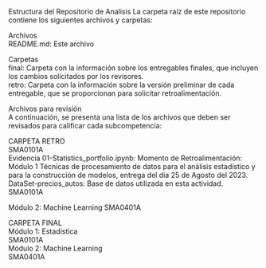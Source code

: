 Estructura del Repositorio de Analisis
La carpeta raíz de este repositorio contiene los siguientes archivos y carpetas:

Archivos  
README.md: Este archivo  

Carpetas  
final: Carpeta con la información sobre los entregables finales, que incluyen los cambios solicitados por los revisores.  
retro: Carpeta con la información sobre la versión preliminar de cada entregable, que se proporcionan para solicitar retroalimentación.  

Archivos para revisión  
A continuación, se presenta una lista de los archivos que deben ser revisados para calificar cada subcompetencia:

CARPETA RETRO  
SMA0101A  
Evidencia 01-Statistics_portfolio.ipynb: Momento de Retroalimentación: Módulo 1 Técnicas de procesamiento de datos para el análisis estadístico y para la construcción de modelos,  entrega del dia 25 de Agosto del 2023.
DataSet-precios_autos: Base de datos utilizada en esta actividad.  
SMA0101A  

Módulo 2: Machine Learning
SMA0401A 

CARPETA FINAL  
Módulo 1: Estadística  
SMA0101A  
Módulo 2: Machine Learning  
SMA0401A  

